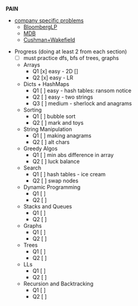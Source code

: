__PAIN__
* [company specific problems](https://github.com/pratikn0708/leetcode-company-wise-questions/blob/master/Bloomberg%20-%20LeetCode.pdf)
    - [BloombergLP](./Bloomberg/)
    - [MDB](./MongoDB/)
    - [Cushman+Wakefield](./Cushman_Wakefield/)

- Progress (doing at least 2 from each section)
    - [ ] must practice dfs, bfs of trees, graphs
    * Arrays
        - Q1 [x] easy - 2D []
        - Q2 [x] easy - LR
    * Dicts + HashMaps
        - Q1 [ ] easy - hash tables: ransom notice
        - Q2 [ ] easy - two strings
        - Q3 [ ] medium - sherlock and anagrams
    * Sorting
        - Q1 [ ] bubble sort
        - Q2 [ ] mark and toys
    * String Manipulation
        - Q1 [ ] making anagrams
        - Q2 [ ] alt chars
    * Greedy Algos
        - Q1 [ ] min abs difference in array
        - Q2 [ ] luck balance
    * Search
        - Q1 [ ] hash tables - ice cream
        - Q2 [ ] swap nodes
    * Dynamic Programming
        - Q1 [ ]
        - Q2 [ ]
    * Stacks and Queues
        - Q1 [ ]
        - Q2 [ ]
    * Graphs
        - Q1 [ ]
        - Q2 [ ]
    * Trees
        - Q1 [ ]
        - Q2 [ ]
    * LLs
        - Q1 [ ]
        - Q2 [ ]
    * Recursion and Backtracking
        - Q1 [ ]
        - Q2 [ ]
